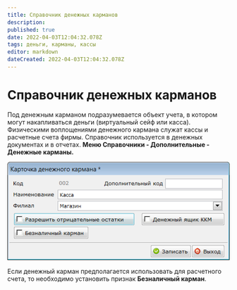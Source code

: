 ```yaml
---
title: Справочник денежных карманов
description: 
published: true
date: 2022-04-03T12:04:32.078Z
tags: деньги, карманы, кассы
editor: markdown
dateCreated: 2022-04-03T12:04:32.078Z
---
```


# Справочник денежных карманов
Под денежным карманом подразумевается объект учета, в котором могут накапливаться деньги (виртуальный сейф или касса). Физическими воплощениями денежного кармана служат кассы и расчетные счета фирмы. Справочник используется в денежных документах и в отчетах.
**Меню Справочники - Дополнительные - Денежные карманы.**

![money-pocket.png](/images/quick-start/money-pocket.png)

Если денежный карман предполагается использовать для расчетного счета, то необходимо установить признак **Безналичный карман**.